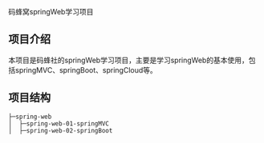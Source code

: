 码蜂窝springWeb学习项目
## 项目介绍
本项目是码蜂社的springWeb学习项目，主要是学习springWeb的基本使用，包括springMVC、springBoot、springCloud等。
## 项目结构
```
├─spring-web
│  ├─spring-web-01-springMVC
│  ├─spring-web-02-springBoot